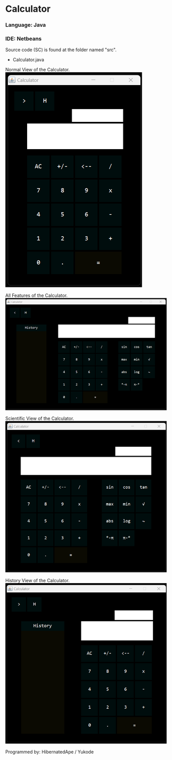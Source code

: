 # Calculator
### Language: Java
### IDE: Netbeans

Source code (SC) is found at the folder named "src".
- Calculator.java
    
Normal View of the Calculator.
![](NormalView.png)
    
All Features of the Calculator.
![](AllFeatures.png)
    
Scientific View of the Calculator.
![](ScientificFeature.png)
    
History View of the Calculator.
![](HistoryFeature.png)
    
Programmed by:
HibernatedApe / Yukode